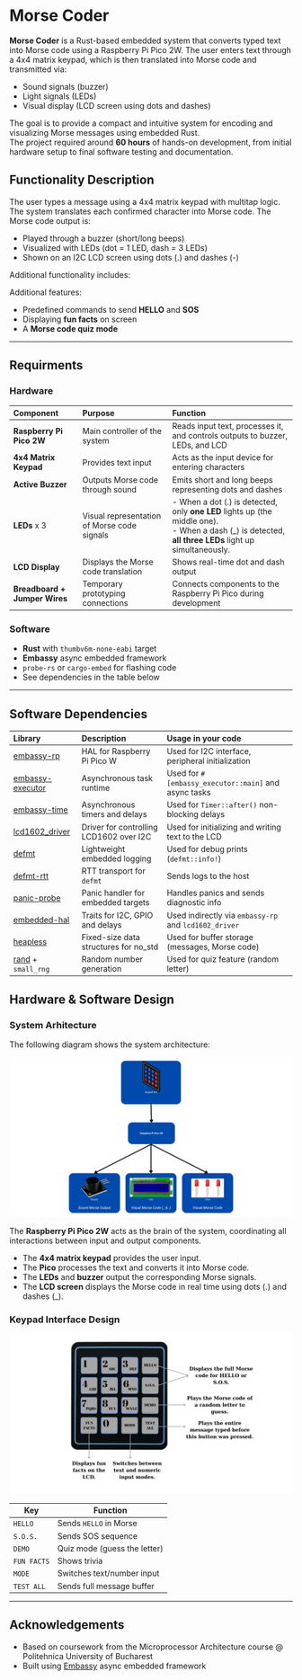 # Morse Coder

**Morse Coder** is a Rust-based embedded system that converts typed text into Morse code using a Raspberry Pi Pico 2W. 
The user enters text through a 4x4 matrix keypad, which is then translated into Morse code and transmitted via:

* Sound signals (buzzer)
* Light signals (LEDs)
* Visual display (LCD screen using dots and dashes)

The goal is to provide a compact and intuitive system for encoding and visualizing Morse messages using embedded Rust.  
The project required around **60 hours** of hands-on development, from initial hardware setup to final software testing and documentation.

## Functionality Description

The user types a message using a 4x4 matrix keypad with multitap logic. The system translates each confirmed 
character into Morse code. The Morse code output is:
* Played through a buzzer (short/long beeps)
* Visualized with LEDs (dot = 1 LED, dash = 3 LEDs)
* Shown on an I2C LCD screen using dots (.) and dashes (-)

Additional functionality includes:

Additional features:
- Predefined commands to send **HELLO** and **SOS**
- Displaying **fun facts** on screen
- A **Morse code quiz mode**

---

## Requirments

### Hardware

| Component | Purpose | Function |
|:----------|:--------|:---------|
| **Raspberry Pi Pico 2W** | Main controller of the system | Reads input text, processes it, and controls outputs to buzzer, LEDs, and LCD |
| **4x4 Matrix Keypad** | Provides text input | Acts as the input device for entering characters |
| **Active Buzzer** | Outputs Morse code through sound | Emits short and long beeps representing dots and dashes |
| **LEDs** x 3 | Visual representation of Morse code signals | - When a dot (.) is detected, only **one LED** lights up (the middle one).<br/>- When a dash (_) is detected, **all three LEDs** light up simultaneously. |
| **LCD Display** | Displays the Morse code translation | Shows real-time dot and dash output |
| **Breadboard + Jumper Wires** | Temporary prototyping connections | Connects components to the Raspberry Pi Pico during development |

### Software

- **Rust** with `thumbv6m-none-eabi` target
- **Embassy** async embedded framework
- `probe-rs` or `cargo-embed` for flashing code
- See dependencies in the table below

---

## Software Dependencies

| Library | Description | Usage in your code |
|:--------|:------------|:-------------------|
| [embassy-rp](https://github.com/embassy-rs/embassy) | HAL for Raspberry Pi Pico W | Used for I2C interface, peripheral initialization |
| [embassy-executor](https://github.com/embassy-rs/embassy) | Asynchronous task runtime | Used for `#[embassy_executor::main]` and async tasks |
| [embassy-time](https://github.com/embassy-rs/embassy) | Asynchronous timers and delays | Used for `Timer::after()` non-blocking delays |
| [lcd1602_driver](https://crates.io/crates/lcd1602_driver) | Driver for controlling LCD1602 over I2C | Used for initializing and writing text to the LCD |
| [defmt](https://github.com/knurling-rs/defmt) | Lightweight embedded logging | Used for debug prints (`defmt::info!`) |
| [defmt-rtt](https://github.com/knurling-rs/defmt) | RTT transport for `defmt` | Sends logs to the host |
| [panic-probe](https://github.com/knurling-rs/defmt) | Panic handler for embedded targets | Handles panics and sends diagnostic info |
| [embedded-hal](https://github.com/rust-embedded/embedded-hal) | Traits for I2C, GPIO and delays | Used indirectly via `embassy-rp` and `lcd1602_driver` |
| [heapless](https://crates.io/crates/heapless) | Fixed-size data structures for no_std | Used for buffer storage (messages, Morse code) |
| [rand](https://crates.io/crates/rand) + `small_rng` | Random number generation | Used for quiz feature (random letter) |

## Hardware & Software Design

### System Arhitecture

The following diagram shows the system architecture:

![System Architecture Diagram](./images/diagram.png)

The **Raspberry Pi Pico 2W** acts as the brain of the system, coordinating all interactions between input and output components.

- The **4x4 matrix keypad** provides the user input.
- The **Pico** processes the text and converts it into Morse code.
- The **LEDs** and **buzzer** output the corresponding Morse signals.
- The **LCD screen** displays the Morse code in real time using dots (.) and dashes (_).

### Keypad Interface Design

![Keypad Diagram](./images/keypad.jpg)

| Key | Function |
|-----|----------|
| `HELLO` | Sends `HELLO` in Morse |
| `S.O.S.` | Sends SOS sequence |
| `DEMO` | Quiz mode (guess the letter) |
| `FUN FACTS` | Shows trivia |
| `MODE` | Switches text/number input |
| `TEST ALL` | Sends full message buffer |

---

## Acknowledgements

- Based on coursework from the Microprocessor Architecture course @ Politehnica University of Bucharest
- Built using [Embassy](https://embassy.dev/) async embedded framework